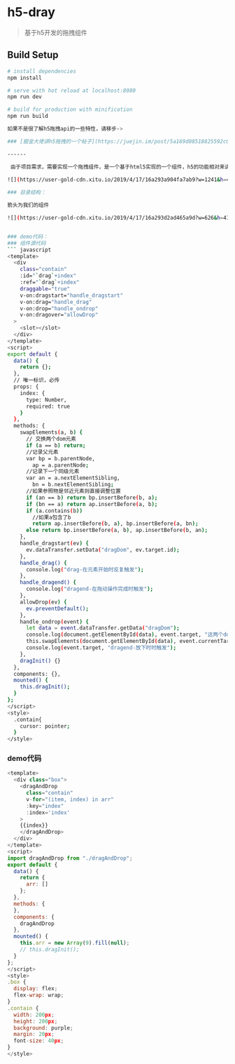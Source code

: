 # h5-dray

> 基于h5开发的拖拽组件

## Build Setup

``` bash
# install dependencies
npm install

# serve with hot reload at localhost:8080
npm run dev

# build for production with minification
npm run build

如果不是很了解h5拖拽api的一些特性，请移步->

### [掘金大佬讲h5拖拽的一个帖子](https://juejin.im/post/5a169d08518825592c07c666#heading-6)

------

 由于项目需求，需要实现一个拖拽组件，是一个基于html5实现的一个组件，h5的功能相对来讲已经比较完善了，因为还是在demo阶段，所以目前没有什么定制化功能，只是实现了交换功能
 
![](https://user-gold-cdn.xitu.io/2019/4/17/16a293a904fa7ab9?w=1241&h=481&f=png&s=18251)

### 目录结构：

箭头为我们的组件

![](https://user-gold-cdn.xitu.io/2019/4/17/16a293d2ad465a9d?w=626&h=414&f=png&s=55097)


### demo代码：
### 组件源代码
``` javascript
<template>
  <div
    class="contain"
    :id="`drag`+index"
    :ref="`drag`+index"
    draggable="true"
    v-on:dragstart="handle_dragstart"
    v-on:drag="handle_drag"
    v-on:drop="handle_ondrop"
    v-on:dragover="allowDrop"
  >
    <slot></slot>
  </div>
</template>
<script>
export default {
  data() {
    return {};
  },
  // 唯一标识，必传
  props: {
    index: {
      type: Number,
      required: true
    }
  },
  methods: {
    swapElements(a, b) {
      // 交换两个dom元素
      if (a == b) return;
      //记录父元素
      var bp = b.parentNode,
        ap = a.parentNode;
      //记录下一个同级元素
      var an = a.nextElementSibling,
        bn = b.nextElementSibling;
      //如果参照物是邻近元素则直接调整位置
      if (an == b) return bp.insertBefore(b, a);
      if (bn == a) return ap.insertBefore(a, b);
      if (a.contains(b))
        //如果a包含了b
        return ap.insertBefore(b, a), bp.insertBefore(a, bn);
      else return bp.insertBefore(a, b), ap.insertBefore(b, an);
    },
    handle_dragstart(ev) {
      ev.dataTransfer.setData("dragDom", ev.target.id);
    },
    handle_drag() {
      console.log("drag-在元素开始时反复触发");
    },
    handle_dragend() {
      console.log("dragend-在拖动操作完成时触发");
    },
    allowDrop(ev) {
      ev.preventDefault();
    },
    handle_ondrop(event) {
      let data = event.dataTransfer.getData("dragDom");
      console.log(document.getElementById(data), event.target, "这两个dom");
      this.swapElements(document.getElementById(data), event.currentTarget);
      console.log(event.target, "dragend-放下时时触发");
    },
    dragInit() {}
  },
  components: {},
  mounted() {
    this.dragInit();
  }
};
</script>
<style>
  .contain{
    cursor: pointer;
  }
</style>


```


### demo代码
``` javascript
<template>
  <div class="box">
    <dragAndDrop
      class="contain"
      v-for="(item, index) in arr"
      :key="index"
      :index='index'
    >
    {{index}}
    </dragAndDrop>
  </div>
</template>
<script>
import dragAndDrop from "./dragAndDrop";
export default {
  data() {
    return {
      arr: []
    };
  },
  methods: {
  },
  components: {
    dragAndDrop
  },
  mounted() {
    this.arr = new Array(9).fill(null);
    // this.dragInit();
  }
};
</script>
<style>
.box {
  display: flex;
  flex-wrap: wrap;
}
.contain {
  width: 200px;
  height: 200px;
  background: purple;
  margin: 20px;
  font-size: 40px;
}
</style>
```